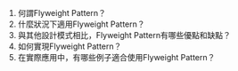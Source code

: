 

1. 何謂Flyweight Pattern？
2. 什麼狀況下適用Flyweight Pattern？
3. 與其他設計模式相比，Flyweight Pattern有哪些優點和缺點？
4. 如何實現Flyweight Pattern？
5. 在實際應用中，有哪些例子適合使用Flyweight Pattern？